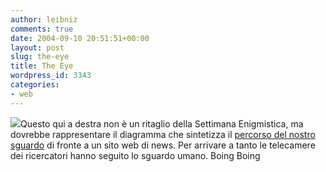 ```yaml
---
author: leibniz
comments: true
date: 2004-09-10 20:51:51+00:00
layout: post
slug: the-eye
title: The Eye
wordpress_id: 3343
categories:
- web
---
```


![](http://craphound.com/images/eyetracknews.jpg)Questo qui a destra non è un ritaglio della Settimana Enigmistica, ma dovrebbe rappresentare il diagramma che sintetizza il [percorso del nostro sguardo](http://www.boingboing.net/2004/09/08/how_your_eyes_read_n.html) di fronte a un sito web di news. Per arrivare a tanto le telecamere dei ricercatori hanno seguito lo sguardo umano.
Boing Boing
